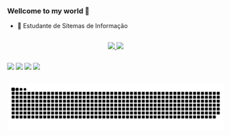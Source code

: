### Wellcome to my world 👋
- 🌱 Estudante de Sitemas de Informação
##
<div align="center">
  <a href="https://github.com/Lucca7r">
  <img height="160em" src="https://github-readme-stats.vercel.app/api?username=Lucca7r&show_icons=true&theme=tokyonight&include_all_commits=true&count_private=true"/>
  <img height="160em" src="https://github-readme-stats.vercel.app/api/top-langs/?username=Lucca7r&layout=compact&langs_count=7&theme=tokyonight"/>
</div>

##
 <div>
  <a href="https://www.instagram.com/lucca7r_/" target="_blank"><img src="https://img.shields.io/badge/-Instagram-%23E4405F?style=for-the-badge&logo=instagram&logoColor=white" target="_blank"></a>
 	<a href="https://twitter.com/lucca01silva/" target="_blank"><img src="https://img.shields.io/badge/Twitter-1DA1F2?style=for-the-badge&logo=twitter&logoColor=white" target="_blank"></a>
  <a href = "mailto:lucca01silva@gmail.com"><img src="https://img.shields.io/badge/-Gmail-%23333?style=for-the-badge&logo=gmail&logoColor=white" target="_blank"></a>
  <a href="https://www.linkedin.com/in/lucas-silva-2a1650202" target="_blank"><img src="https://img.shields.io/badge/-LinkedIn-%230077B5?style=for-the-badge&logo=linkedin&logoColor=white" target="_blank"></a>
   
 ##
   
   ![Snake animation](https://github.com/Lucca7r/Lucca7r/blob/output/github-contribution-grid-snake.svg)
  </div>
